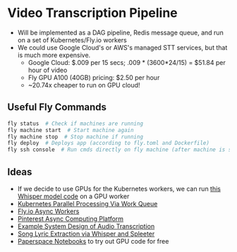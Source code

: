 # Video Transcription Pipeline

* Will be implemented as a DAG pipeline, Redis message queue, and run on a set of Kubernetes/Fly.io workers
* We could use Google Cloud's or AWS's managed STT services, but that is much more expensive.
  * Google Cloud: $.009 per 15 secs; .009 * (3600*24/15) = $51.84 per hour of video
  * Fly GPU A100 (40GB) pricing: $2.50 per hour
  * ~20.74x cheaper to run on GPU cloud!

## Useful Fly Commands
```bash
fly status  # Check if machines are running
fly machine start  # Start machine again
fly machine stop  # Stop machine if running
fly deploy  # Deploys app (according to fly.toml and Dockerfile)
fly ssh console  # Run cmds directly on fly machine (after machine is started)
```

## Ideas

* If we decide to use GPUs for the Kubernetes workers, we can run [this Whisper model code](https://github.com/Vaibhavs10/insanely-fast-whisper) on a GPU worker
* [Kubernetes Parallel Processing Via Work Queue](https://kubernetes.io/docs/tasks/job/fine-parallel-processing-work-queue/)
* [Fly.io Async Workers](https://fly.io/blog/python-async-workers-on-fly-machines/)
* [Pinterest Async Computing Platform](https://medium.com/pinterest-engineering/pacer-pinterests-new-generation-of-asynchronous-computing-platform-5c338a15d2a0)
* [Example System Design of Audio Transcription](https://blog.salad.com/whisper-large-v2-benchmark/)
* [Song Lyric Extraction via Whisper and Spleeter](https://www.digitalocean.com/community/tutorials/how-to-make-karaoke-videos-using-whisper-and-spleeter-ai-tools)
* [Paperspace Notebooks](https://www.paperspace.com/notebooks) to try out GPU code for free
